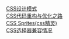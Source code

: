 [CSS设计模式](https://mp.weixin.qq.com/s/zrbE-dR24_ybyVx0lfBEgg)  
[CSS代码重构与优化之路](http://luopq.com/2016/01/05/css-optimize/)   
[CSS Sprites(css精灵)](http://www.css88.com/archives/756)   
[CSS选择器兼容情况](https://www.quirksmode.org/css/selectors/)   

